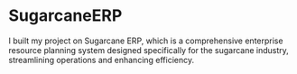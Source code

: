 # SugarcaneERP
I built my project on Sugarcane ERP, which is a comprehensive enterprise resource planning system designed specifically for the sugarcane industry, streamlining operations and enhancing efficiency.
